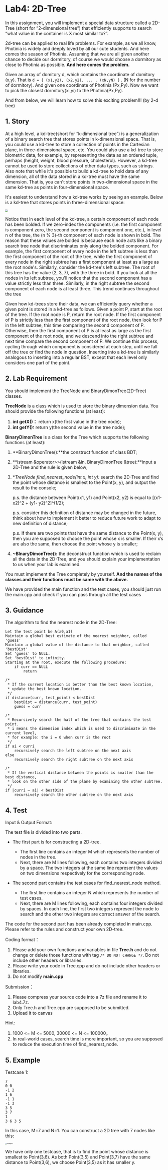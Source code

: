# Lab4: 2D-Tree

In this assignment, you will implement a special data structure called a 2D-Tree (short for “2-dimensional  tree”) that efficiently supports to search “what value in the container is X most similar to?”.

2d-tree can be applied to real life problems. For example, as we all know, Photinia is widely and deeply loved by all our cute students. And here comes the season of Photinia. Assuming that we are all given another chance to decide our dormitory, of course we would choose a dormitory as close to Photinia as possible. **And here comes the problem.**  

Given an array of domitory d, which contains the coordinate of domitory (x,y). That is `d = { (x1,y2), (x2,y2), ... , (xN,yN) }` .  (N for the number of dormitory). And given one coordinate of Photinia (Px,Py). Now we want to pick the closest dormitory(xi,yi) to the Photinia(Px,Py).

And from below, we will learn how to solve this exciting problem!!! (by 2-d tree)



## 1. Story

At a high level, a kd-tree(short for “k-dimensional tree”) is a generalization of a binary search tree that stores points in k-dimensional space. That is, you could use a kd-tree to store a collection of points in the  Cartesian plane, in three-dimensional space, etc. You could also use a kd-tree to store biometric data, for  example, by representing the data as an ordered tuple, perhaps (height, weight, blood pressure,  cholesterol). However, a kd-tree cannot be used to store collections of other data types, such as strings.  Also note that while it's possible to build a kd-tree to hold data of any dimension, all of the data stored in  a kd-tree must have the same dimension. That is, you can't store points in two-dimensional space in the  same kd-tree as points in four-dimensional space.

It's easiest to understand how a kd-tree works by seeing an example. Below is a kd-tree that stores points  in three-dimensional space:

<img src="https://i.loli.net/2021/04/06/zQ8DZ9Htlw1dGJC.png" style="zoom:50%;" />



Notice that in each level of the kd-tree, a certain component of each node has been bolded. If we zero-index the components (i.e. the first component is component zero, the second component is component  one, etc.), in level n of the tree, the (n % 3)-th component of each node is shown in bold. The reason that  these values are bolded is because each node acts like a binary search tree node that discriminates only  along the bolded component. For example, the first component of every node in the left subtree is less  than the first component of the root of the tree, while the first component of every node in the right subtree  has a first component at least as a large as the root node's. Similarly, consider the kd-tree's left subtree.  The root of this tree has the value (2, 3, 7), with the three in bold. If you look at all the nodes in its left  subtree, you'll notice that the second component has a value strictly less than three. Similarly, in the right  subtree the second component of each node is at least three. This trend continues throughout the tree

Given how kd-trees store their data, we can efficiently query whether a given point is stored in a kd-tree  as follows. Given a point P, start at the root of the tree. If the root node is P, return the root node. If the first component of P is strictly less than the first component of the root node, then look for P in the left  subtree, this time comparing the second component of P. Otherwise, then the first component of P is at  least as large as the first component of the root node, and we descend into the right subtree and next time  compare the second component of P. We continue this process, cycling through which component is  considered at each step, until we fall off the tree or find the node in question. Inserting into a kd-tree is  similarly analogous to inserting into a regular BST, except that each level only considers one part of the  point.



## 2. Lab Requirement

You should implement the TreeNode and BinaryDimonTree(2D-Tree) classes. 

**TreeNode** is a class which is used to store the binary dimension data. You should provide the following functions (at least):

1. **int getX()：** return x(the first value in the tree node);
2. **int getY():** return y(the second value in the tree node);

**BinaryDimonTree** is a class for the Tree which supports the following functions (at least):

1. **BinaryDimonTree():**the construct function of class BDT;

2. **istream &operator>>(istream &in, BinaryDimonTree &tree):**input a 2D-Tree and the rule is  given below;

3. **TreeNode *find_nearest_node(int x, int y):** search the 2D-Tree and find the point whose  distance is smallest to the Point(x, y), and output the result to the console; 

   p.s. the distance between Point(x1, y1) and Point(x2, y2) is equal to [(x1-x2)^2 + (y1- y2)\^2]\^(1/2); 

   p.s. consider this definition of distance may be changed in the future, think about how to implement it better to reduce future work to adapt to new definition of distance;

   p.s. If there are two points that have the same distance to the Point(x, y), then you are supposed  to choose the point whose x is smaller. If their x’s are also the same, then choose the point  whose y is smaller;

4. **~BInaryDimonTree():** the deconstruct function which is used to reclaim all the data in the 2D-Tree, and you should explain your implementation to us when your lab is examined.

You must implement the Tree completely by yourself. **And the names of the classes and their functions  must be same with the above.** 

We have provided the main function and the test cases, you should just run the main.cpp and check if you  can pass through all the test cases

## 3. Guidance

The algorithm to find the nearest node in the 2D-Tree:



```
Let the test point be A(a0,a1)
Maintain a global best estimate of the nearest neighbor, called 'guess'
Maintain a global value of the distance to that neighbor, called 'bestDist'
Set 'guess' to NULL.
Set 'bestDist' to infinity.
Starting at the root, execute the following procedure:
	if curr == NULL
		return

/*
 * If the current location is better than the best known location,
 * update the best known location.	 
 */
if distance(curr, test_point) < bestDist
	bestDist = distance(curr, test_point)
	guess = curr
	
/* 
 * Recursively search the half of the tree that contains the test point. 
 * i means the dimension index which is used to discriminate in the current level,
 * for example: the i = 0 when curr is the root
 */
if ai < curri
	recursively search the left subtree on the next axis
else
	recursively search the right subtree on the next axis
	
/*
 * If the vertical distance between the points is smaller than the best distance, 
 * look on the other side of the plane by examining the other subtree.
 */
if |curri – ai| < bestDist
	recursively search the other subtree on the next axis
```



## 4. Test

Input & Output Format: 

The test file is divided into two parts.  

- The first part is for constructing a 2D-tree. 
  - The first line contains an integer M which represents the number of nodes in the tree. 
  - Next, there are M lines following, each contains two integers divided by a space. The two integers at the  same line represent the values on two dimensions respectively for the corresponding node.

- The second part contains the test cases for find_nearest_node method.  
  - The first line contains an integer N which represents the number of test cases. 
  - Next, there are M lines following, each contains four integers divided by spaces. In each line, the first two integers represent the node to search and the other two integers are correct answer of the search.

The code for the second part has been already completed in main.cpp. Please refer to the rules and  construct your own 2D-tree.

Coding format：

1. Please add your own functions and variables in file **Tree.h** and do not change or delete those  functions with tag `/* DO NOT CHANGE */`. Do not include other headers or libraries.
2. Please write your code in Tree.cpp and do not include other headers or libraries.
3. Do not modify **main.cpp**

Submission：

1. Please compress your source code into a 7z file and rename it to lab4.7z.
2. Only Tree.h and Tree.cpp are supposed to be submitted.
3. Upload it to canvas

Hint:

1. 1000 <= M <= 5000, 30000 <= N <= 100000。
2. In real-world cases, search time is more important, so you are supposed to reduce the execution  time of find_nearest_node.

## 5. Example

Testcase 1:

```
7
0 0
-1 2
1 6
-1 1
-1 3
3 5
3 7
1 
3 6 3 5
```

In this case, M=7 and N=1. You can construct a 2D tree with 7 nodes like this:

<img src="https://i.loli.net/2021/04/06/g81xS6biYWDZBFf.png" alt="example" style="zoom: 33%;" />



We have only one testcase, that is to find the point whose distance is smallest to Point(3,6). As both Point(3,5) and Point(3,7) have the same distance to Point(3,6), we choose  Point(3,5) as it has smaller y.